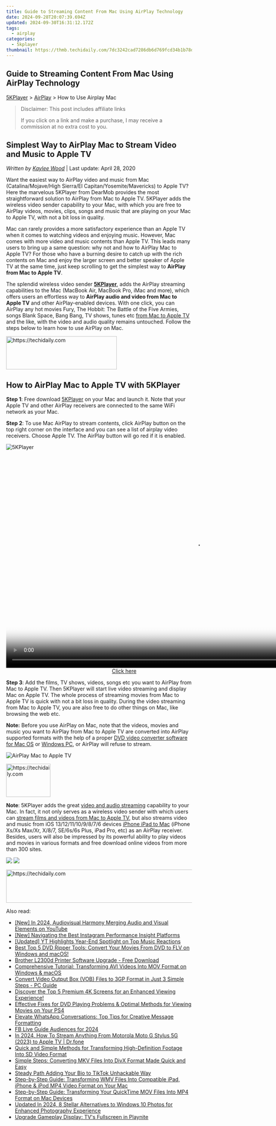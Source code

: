 ```yaml
---
title: Guide to Streaming Content From Mac Using AirPlay Technology
date: 2024-09-28T20:07:39.694Z
updated: 2024-09-30T16:31:12.172Z
tags:
  - airplay
categories:
  - 5kplayer
thumbnail: https://thmb.techidaily.com/7dc3242cad7286db6d769fcd34b1b78d40476e1dfb3c6263b3c392cdb20ad5e5.png
---
```


## Guide to Streaming Content From Mac Using AirPlay Technology

[5KPlayer](https://tools.techidaily.com/5kplayer/products/) \> [AirPlay](https://tools.techidaily.com/5kplayer/airplay/) \> How to Use Airplay Mac

>  Disclaimer: This post includes affiliate links
>
>  If you click on a link and make a purchase, I may receive a commission at no extra cost to you.
>

## Simplest Way to AirPlay Mac to Stream Video and Music to Apple TV

 _Written by [Kaylee Wood](https://www.quora.com/profile/Amanda-Hu-21)_ | Last update: April 28, 2020

Want the easiest way to AirPlay video and music from Mac (Catalina/Mojave/High Sierra/El Capitan/Yosemite/Mavericks) to Apple TV? Here the marvelous 5KPlayer from DearMob provides the most straightforward solution to AirPlay from Mac to Apple TV. 5KPlayer adds the wireless video sender capability to your Mac, with which you are free to AirPlay videos, movies, clips, songs and music that are playing on your Mac to Apple TV, with not a bit loss in quality. 

Mac can rarely provides a more satisfactory experience than an Apple TV when it comes to watching videos and enjoying music. However, Mac comes with more video and music contents than Apple TV. This leads many users to bring up a same question: why not and how to AirPlay Mac to Apple TV? For those who have a burning desire to catch up with the rich contents on Mac and enjoy the larger screen and better speaker of Apple TV at the same time, just keep scrolling to get the simplest way to **AirPlay from Mac to Apple TV**. 

The splendid wireless video sender [**5KPlayer**](https://tools.techidaily.com/5kplayer/products/), adds the AirPlay streaming capabilities to the Mac (MacBook Air, MacBook Pro, iMac and more), which offers users an effortless way to **AirPlay audio and video from Mac to Apple TV** and other AirPlay-enabled devices. With one click, you can AirPlay any hot movies Fury, The Hobbit: The Battle of the Five Armies, songs Blank Space, Bang Bang, TV shows, tunes etc [from Mac to Apple TV](https://tools.techidaily.com/5kplayer/airplay/) and the like, with the video and audio quality remains untouched. Follow the steps below to learn how to use AirPlay on Mac.

<!-- affiliate ads begin -->
<a href="https://aligracehair.sjv.io/c/5597632/1886069/19272" target="_top" id="1886069">
  <img src="//a.impactradius-go.com/display-ad/19272-1886069" border="0" alt="https://techidaily.com" width="300" height="90"/>
</a>
<img height="0" width="0" src="https://aligracehair.sjv.io/i/5597632/1886069/19272" style="position:absolute;visibility:hidden;" border="0" />
<!-- affiliate ads end -->

## How to AirPlay Mac to Apple TV with 5KPlayer

**Step 1**: Free download [5KPlayer](https://tools.techidaily.com/5kplayer/products/) on your Mac and launch it. Note that your Apple TV and other AirPlay receivers are connected to the same WiFi network as your Mac.

**Step 2**: To use Mac AirPlay to stream contents, click AirPlay button on the top right corner on the interface and you can see a list of airplay video receivers. Choose Apple TV. The AirPlay button will go red if it is enabled.

![5KPlayer](https://www.5kplayer.com/airplay/img/5kplayer-airplay.jpg) 

<!-- affiliate ads begin -->
<span id="1492813">
					<video width="1024" height="576" style="cursor:pointer"
           poster="//a.impactradius-go.com/display-clicktoplayimage/1492813.png"
           onclick="if(!this.playClicked){this.play();this.setAttribute('controls',true);this.playClicked=true;}">
	   <source src="//a.impactradius-go.com/display-ad/14559-1492813">
	   <img src="//a.impactradius-go.com/display-clicktoplayimage/1492813.png" style="border: none; height: 100%; width: 100%; object-fit: contain">
	</video>
	<div style="width:640px;text-align:center"><a href="javascript:window.open(decodeURIComponent('https%3A%2F%2Fpropmoneyinc.pxf.io%2Fc%2F5597632%2F1492813%2F14559'), '_blank');void(0);">Click here</a></div>
</span>
<img height="0" width="0" src="https://imp.pxf.io/i/5597632/1492813/14559" style="position:absolute;visibility:hidden;" border="0" />
<!-- affiliate ads end -->

**Step 3**: Add the films, TV shows, videos, songs etc you want to AirPlay from Mac to Apple TV. Then 5KPlayer will start live video streaming and display Mac on Apple TV. The whole process of streaming movies from Mac to Apple TV is quick with not a bit loss in quality. During the video streaming from Mac to Apple TV, you are also free to do other things on Mac, like browsing the web etc. 

**Note:** Before you use AirPlay on Mac, note that the videos, movies and music you want to AirPlay from Mac to Apple TV are converted into AirPlay supported formats with the help of a proper [DVD video converter software for Mac OS](https://tools.techidaily.com/5kplayer/products/) or [Windows PC](https://tools.techidaily.com/5kplayer/products/), or AirPlay will refuse to stream.

![AirPlay Mac to Apple TV](https://www.5kplayer.com/airplay/img/airplay-videos.jpg) 

<!-- affiliate ads begin -->
<a href="https://aligracehair.sjv.io/c/5597632/2135393/19272" target="_top" id="2135393">
  <img src="//a.impactradius-go.com/display-ad/19272-2135393" border="0" alt="https://techidaily.com" width="120" height="90"/>
</a>
<img height="0" width="0" src="https://aligracehair.sjv.io/i/5597632/2135393/19272" style="position:absolute;visibility:hidden;" border="0" />
<!-- affiliate ads end -->

**Note**: 5KPlayer adds the great [video and audio streaming](https://tools.techidaily.com/5kplayer/airplay/) capability to your Mac. In fact, it not only serves as a wireless video sender with which users can [stream films and videos from Mac to Apple TV](https://tools.techidaily.com/5kplayer/airplay/), but also streams video and music from iOS 13/12/11/10/9/8/7/6 devices [iPhone iPad to Mac](https://tools.techidaily.com/5kplayer/airplay/) (iPhone Xs/Xs Max/Xr, X/8/7, SE/6s/6s Plus, iPad Pro, etc) as an AirPlay receiver. Besides, users will also be impressed by its powerful ability to play videos and movies in various formats and free download online videos from more than 300 sites.

[![](https://www.5kplayer.com/airplay/../button/freedownbackmac.png)](https://tools.techidaily.com/5kplayer/products/) [![](https://www.5kplayer.com/airplay/../button/freedownwhitewin.png)](https://tools.techidaily.com/5kplayer/products/)

<!-- affiliate ads begin -->
<a href="https://ephamedtechinc.pxf.io/c/5597632/2137225/26400" target="_top" id="2137225">
  <img src="//a.impactradius-go.com/display-ad/26400-2137225" border="0" alt="https://techidaily.com" width="728" height="90"/>
</a>
<img height="0" width="0" src="https://ephamedtechinc.pxf.io/i/5597632/2137225/26400" style="position:absolute;visibility:hidden;" border="0" />
<!-- affiliate ads end -->

<ins class="adsbygoogle"
     style="display:block"
     data-ad-format="autorelaxed"
     data-ad-client="ca-pub-7571918770474297"
     data-ad-slot="1223367746"></ins>

<ins class="adsbygoogle"
     style="display:block"
     data-ad-client="ca-pub-7571918770474297"
     data-ad-slot="8358498916"
     data-ad-format="auto"
     data-full-width-responsive="true"></ins>

<span class="atpl-alsoreadstyle">Also read:</span>
<div><ul>
<li><a href="https://youtube-zero.techidaily.com/n-2024-audiovisual-harmony-merging-audio-and-visual-elements-on-youtube/"><u>[New] In 2024, Audiovisual Harmony Merging Audio and Visual Elements on YouTube</u></a></li>
<li><a href="https://instagram-video-recordings.techidaily.com/new-navigating-the-best-instagram-performance-insight-platforms/"><u>[New] Navigating the Best Instagram Performance Insight Platforms</u></a></li>
<li><a href="https://youtube-tips.techidaily.com/ed-yt-highlights-year-end-spotlight-on-top-music-reactions/"><u>[Updated] YT Highlights Year-End Spotlight on Top Music Reactions</u></a></li>
<li><a href="https://media-tips.techidaily.com/1723620223417-best-top-5-dvd-ripper-tools-convert-your-movies-from-dvd-to-flv-on-windows-and-macos/"><u>Best Top 5 DVD Ripper Tools: Convert Your Movies From DVD to FLV on Windows and macOS!</u></a></li>
<li><a href="https://hardware-help.techidaily.com/brother-l2300d-printer-software-upgrade-free-download/"><u>Brother L2300d Printer Software Upgrade - Free Download</u></a></li>
<li><a href="https://media-tips.techidaily.com/comprehensive-tutorial-transforming-avi-videos-into-mov-format-on-windows-and-macos/"><u>Comprehensive Tutorial: Transforming AVI Videos Into MOV Format on Windows & macOS</u></a></li>
<li><a href="https://media-tips.techidaily.com/convert-video-output-box-vob-files-to-3gp-format-in-just-3-simple-steps-pc-guide/"><u>Convert Video Output Box (VOB) Files to 3GP Format in Just 3 Simple Steps - PC Guide</u></a></li>
<li><a href="https://media-tips.techidaily.com/discover-the-top-5-premium-4k-screens-for-an-enhanced-viewing-experience/"><u>Discover the Top 5 Premium 4K Screens for an Enhanced Viewing Experience!</u></a></li>
<li><a href="https://media-tips.techidaily.com/effective-fixes-for-dvd-playing-problems-and-optimal-methods-for-viewing-movies-on-your-ps4/"><u>Effective Fixes for DVD Playing Problems & Optimal Methods for Viewing Movies on Your PS4</u></a></li>
<li><a href="https://techidaily.com/elevate-whatsapp-conversations-top-tips-for-creative-message-formatting/"><u>Elevate WhatsApp Conversations: Top Tips for Creative Message Formatting</u></a></li>
<li><a href="https://facebook-video-recording.techidaily.com/fb-live-guide-audiences-for-2024/"><u>FB Live Guide Audiences for 2024</u></a></li>
<li><a href="https://screen-mirror.techidaily.com/in-2024-how-to-stream-anything-from-motorola-moto-g-stylus-5g-2023-to-apple-tv-drfone-by-drfone-android/"><u>In 2024, How To Stream Anything From Motorola Moto G Stylus 5G (2023) to Apple TV | Dr.fone</u></a></li>
<li><a href="https://media-tips.techidaily.com/quick-and-simple-methods-for-transforming-high-definition-footage-into-sd-video-format/"><u>Quick and Simple Methods for Transforming High-Definition Footage Into SD Video Format</u></a></li>
<li><a href="https://media-tips.techidaily.com/simple-steps-converting-mkv-files-into-divx-format-made-quick-and-easy/"><u>Simple Steps: Converting MKV Files Into DivX Format Made Quick and Easy</u></a></li>
<li><a href="https://extra-lessons.techidaily.com/steady-path-adding-your-bio-to-tiktok-unhackable-way/"><u>Steady Path Adding Your Bio to TikTok Unhackable Way</u></a></li>
<li><a href="https://media-tips.techidaily.com/step-by-step-guide-transforming-wmv-files-into-compatible-ipad-iphone-and-ipod-mp4-video-format-on-your-mac/"><u>Step-by-Step Guide: Transforming WMV Files Into Compatible iPad, iPhone & iPod MP4 Video Format on Your Mac</u></a></li>
<li><a href="https://media-tips.techidaily.com/step-by-step-guide-transforming-your-quicktime-mov-files-into-mp4-format-on-mac-devices/"><u>Step-by-Step Guide: Transforming Your QuickTime MOV Files Into MP4 Format on Mac Devices</u></a></li>
<li><a href="https://ai-driven-video-production.techidaily.com/updated-in-2024-8-stellar-alternatives-to-windows-10-photos-for-enhanced-photography-experience/"><u>Updated In 2024, 8 Stellar Alternatives to Windows 10 Photos for Enhanced Photography Experience</u></a></li>
<li><a href="https://games-able.techidaily.com/upgrade-gameplay-display-tvs-fullscreen-in-playnite/"><u>Upgrade Gameplay Display: TV's Fullscreen in Playnite</u></a></li>
</ul></div>

